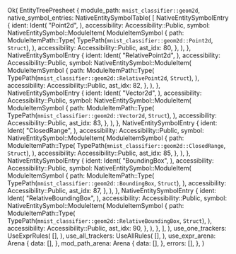 Ok(
    EntityTreePresheet {
        module_path: `mnist_classifier::geom2d`,
        native_symbol_entries: NativeEntitySymbolTable(
            [
                NativeEntitySymbolEntry {
                    ident: Ident(
                        "Point2d",
                    ),
                    accessibility: Accessibility::Public,
                    symbol: NativeEntitySymbol::ModuleItem(
                        ModuleItemSymbol {
                            path: ModuleItemPath::Type(
                                TypePath(`mnist_classifier::geom2d::Point2d`, `Struct`),
                            ),
                            accessibility: Accessibility::Public,
                            ast_idx: 80,
                        },
                    ),
                },
                NativeEntitySymbolEntry {
                    ident: Ident(
                        "RelativePoint2d",
                    ),
                    accessibility: Accessibility::Public,
                    symbol: NativeEntitySymbol::ModuleItem(
                        ModuleItemSymbol {
                            path: ModuleItemPath::Type(
                                TypePath(`mnist_classifier::geom2d::RelativePoint2d`, `Struct`),
                            ),
                            accessibility: Accessibility::Public,
                            ast_idx: 82,
                        },
                    ),
                },
                NativeEntitySymbolEntry {
                    ident: Ident(
                        "Vector2d",
                    ),
                    accessibility: Accessibility::Public,
                    symbol: NativeEntitySymbol::ModuleItem(
                        ModuleItemSymbol {
                            path: ModuleItemPath::Type(
                                TypePath(`mnist_classifier::geom2d::Vector2d`, `Struct`),
                            ),
                            accessibility: Accessibility::Public,
                            ast_idx: 83,
                        },
                    ),
                },
                NativeEntitySymbolEntry {
                    ident: Ident(
                        "ClosedRange",
                    ),
                    accessibility: Accessibility::Public,
                    symbol: NativeEntitySymbol::ModuleItem(
                        ModuleItemSymbol {
                            path: ModuleItemPath::Type(
                                TypePath(`mnist_classifier::geom2d::ClosedRange`, `Struct`),
                            ),
                            accessibility: Accessibility::Public,
                            ast_idx: 85,
                        },
                    ),
                },
                NativeEntitySymbolEntry {
                    ident: Ident(
                        "BoundingBox",
                    ),
                    accessibility: Accessibility::Public,
                    symbol: NativeEntitySymbol::ModuleItem(
                        ModuleItemSymbol {
                            path: ModuleItemPath::Type(
                                TypePath(`mnist_classifier::geom2d::BoundingBox`, `Struct`),
                            ),
                            accessibility: Accessibility::Public,
                            ast_idx: 87,
                        },
                    ),
                },
                NativeEntitySymbolEntry {
                    ident: Ident(
                        "RelativeBoundingBox",
                    ),
                    accessibility: Accessibility::Public,
                    symbol: NativeEntitySymbol::ModuleItem(
                        ModuleItemSymbol {
                            path: ModuleItemPath::Type(
                                TypePath(`mnist_classifier::geom2d::RelativeBoundingBox`, `Struct`),
                            ),
                            accessibility: Accessibility::Public,
                            ast_idx: 90,
                        },
                    ),
                },
            ],
        ),
        use_one_trackers: UseExprRules(
            [],
        ),
        use_all_trackers: UseAllRules(
            [],
        ),
        use_expr_arena: Arena {
            data: [],
        },
        mod_path_arena: Arena {
            data: [],
        },
        errors: [],
    },
)